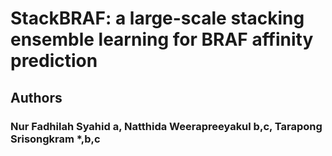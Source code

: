 # StackBRAF: a large-scale stacking ensemble learning for BRAF affinity prediction

## Authors

### Nur Fadhilah Syahid a, Natthida Weerapreeyakul b,c, Tarapong Srisongkram *,b,c
